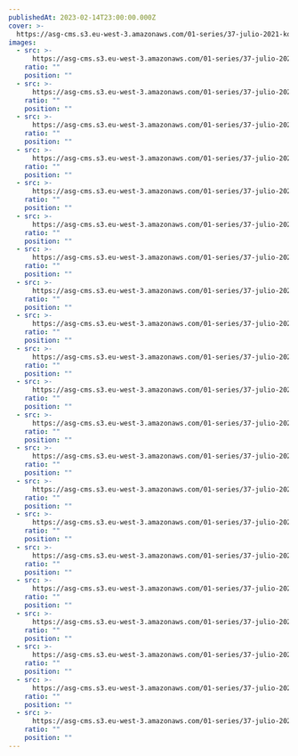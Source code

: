 ```yaml
---
publishedAt: 2023-02-14T23:00:00.000Z
cover: >-
  https://asg-cms.s3.eu-west-3.amazonaws.com/01-series/37-julio-2021-kodak-portra-400/02.webp
images:
  - src: >-
      https://asg-cms.s3.eu-west-3.amazonaws.com/01-series/37-julio-2021-kodak-portra-400/01.webp
    ratio: ""
    position: ""
  - src: >-
      https://asg-cms.s3.eu-west-3.amazonaws.com/01-series/37-julio-2021-kodak-portra-400/02.webp
    ratio: ""
    position: ""
  - src: >-
      https://asg-cms.s3.eu-west-3.amazonaws.com/01-series/37-julio-2021-kodak-portra-400/03.webp
    ratio: ""
    position: ""
  - src: >-
      https://asg-cms.s3.eu-west-3.amazonaws.com/01-series/37-julio-2021-kodak-portra-400/04.webp
    ratio: ""
    position: ""
  - src: >-
      https://asg-cms.s3.eu-west-3.amazonaws.com/01-series/37-julio-2021-kodak-portra-400/05.webp
    ratio: ""
    position: ""
  - src: >-
      https://asg-cms.s3.eu-west-3.amazonaws.com/01-series/37-julio-2021-kodak-portra-400/06.webp
    ratio: ""
    position: ""
  - src: >-
      https://asg-cms.s3.eu-west-3.amazonaws.com/01-series/37-julio-2021-kodak-portra-400/07.webp
    ratio: ""
    position: ""
  - src: >-
      https://asg-cms.s3.eu-west-3.amazonaws.com/01-series/37-julio-2021-kodak-portra-400/08.webp
    ratio: ""
    position: ""
  - src: >-
      https://asg-cms.s3.eu-west-3.amazonaws.com/01-series/37-julio-2021-kodak-portra-400/09.webp
    ratio: ""
    position: ""
  - src: >-
      https://asg-cms.s3.eu-west-3.amazonaws.com/01-series/37-julio-2021-kodak-portra-400/10.webp
    ratio: ""
    position: ""
  - src: >-
      https://asg-cms.s3.eu-west-3.amazonaws.com/01-series/37-julio-2021-kodak-portra-400/11.webp
    ratio: ""
    position: ""
  - src: >-
      https://asg-cms.s3.eu-west-3.amazonaws.com/01-series/37-julio-2021-kodak-portra-400/12.webp
    ratio: ""
    position: ""
  - src: >-
      https://asg-cms.s3.eu-west-3.amazonaws.com/01-series/37-julio-2021-kodak-portra-400/13.webp
    ratio: ""
    position: ""
  - src: >-
      https://asg-cms.s3.eu-west-3.amazonaws.com/01-series/37-julio-2021-kodak-portra-400/14.webp
    ratio: ""
    position: ""
  - src: >-
      https://asg-cms.s3.eu-west-3.amazonaws.com/01-series/37-julio-2021-kodak-portra-400/15.webp
    ratio: ""
    position: ""
  - src: >-
      https://asg-cms.s3.eu-west-3.amazonaws.com/01-series/37-julio-2021-kodak-portra-400/16.webp
    ratio: ""
    position: ""
  - src: >-
      https://asg-cms.s3.eu-west-3.amazonaws.com/01-series/37-julio-2021-kodak-portra-400/17.webp
    ratio: ""
    position: ""
  - src: >-
      https://asg-cms.s3.eu-west-3.amazonaws.com/01-series/37-julio-2021-kodak-portra-400/18.webp
    ratio: ""
    position: ""
  - src: >-
      https://asg-cms.s3.eu-west-3.amazonaws.com/01-series/37-julio-2021-kodak-portra-400/19.webp
    ratio: ""
    position: ""
  - src: >-
      https://asg-cms.s3.eu-west-3.amazonaws.com/01-series/37-julio-2021-kodak-portra-400/20.webp
    ratio: ""
    position: ""
  - src: >-
      https://asg-cms.s3.eu-west-3.amazonaws.com/01-series/37-julio-2021-kodak-portra-400/21.webp
    ratio: ""
    position: ""
---
```

